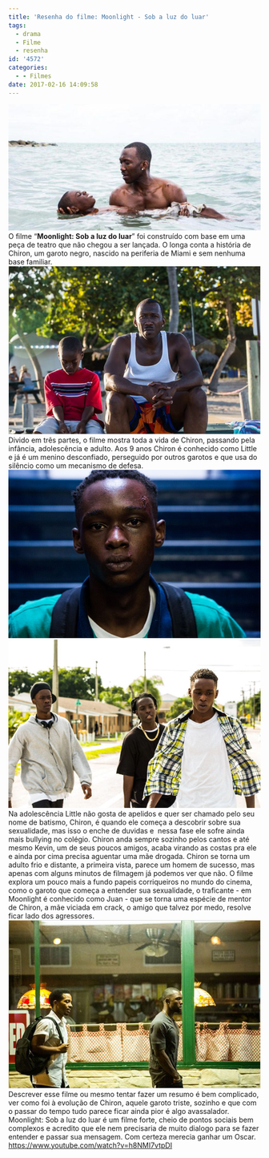 ```yaml
---
title: 'Resenha do filme: Moonlight - Sob a luz do luar'
tags:
  - drama
  - Filme
  - resenha
id: '4572'
categories:
  - - Filmes
date: 2017-02-16 14:09:58
---
```


![cena do filme : Moonlight: Sob a luz do luar](/images/2017/02/moonlight-sob-a-luz-do-luar-resenha.jpg) O filme “**Moonlight: Sob a luz do luar**” foi construído com base em uma peça de teatro que não chegou a ser lançada. O longa conta a história de Chiron, um garoto negro, nascido na periferia de Miami e sem nenhuma base familiar. ![resumo do filme - moonlight sob a luz do luar](/images/2017/02/cena-do-filme-moonlight-sob-a-luz-do-luar.jpg) Divido em três partes, o filme mostra toda a vida de Chiron, passando pela infância, adolescência e adulto. Aos 9 anos Chiron é conhecido como Little e já é um menino desconfiado, perseguido por outros garotos e que usa do silêncio como um mecanismo de defesa. ![filme moonlight sob a luz do luar - crítica](/images/2017/02/filme-moonlight-sob-a-luz-do-luar-resumo.jpg) ![critica do filme - moonlight sob a luz do luar](/images/2017/02/cena-do-filme-moonlight-sob-a-luz-do-luar-1.jpg) Na adolescência Little não gosta de apelidos e quer ser chamado pelo seu nome de batismo, Chiron, é quando ele começa a descobrir sobre sua sexualidade, mas isso o enche de duvidas e  nessa fase ele sofre ainda mais bullying no colégio. Chiron anda sempre sozinho pelos cantos e até mesmo Kevin, um de seus poucos amigos, acaba virando as costas pra ele e ainda por cima precisa aguentar uma mãe drogada. Chiron se torna um adulto frio e distante, a primeira vista, parece um homem de sucesso, mas apenas com alguns minutos de filmagem já podemos ver que não. O filme explora um pouco mais a fundo papeis corriqueiros no mundo do cinema, como o garoto que começa a entender sua sexualidade, o traficante - em Moonlight é conhecido como Juan - que se torna uma espécie de mentor de Chiron, a mãe viciada em crack, o amigo que talvez por medo, resolve ficar lado dos agressores. ![resumo do filme - moonlight - sob a luz do luar](/images/2017/02/filme-moonlight-sob-a-luz-do-luar.jpg) Descrever esse filme ou mesmo tentar fazer um resumo é bem complicado, ver como foi à evolução de Chiron, aquele garoto triste, sozinho e que com o passar do tempo tudo parece ficar ainda pior é algo avassalador. Moonlight: Sob a luz do luar é um filme forte, cheio de pontos sociais bem complexos e acredito que ele nem precisaria de muito dialogo para se fazer entender e passar sua mensagem. Com certeza merecia ganhar um Oscar. https://www.youtube.com/watch?v=h8NMI7vtpDI
